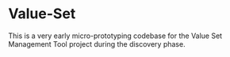 # Value-Set

This is a very early micro-prototyping codebase for the Value Set Management Tool project during the discovery phase. 
